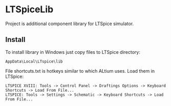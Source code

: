 # LTSpiceLib

Project is additional component library for LTSpice simulator. 

## Install
To install library in Windows just copy files to LTSpice directory:
```
AppData\Local\LTspice\lib
```
File shortcuts.txt is hotkeys similar to which ALtium uses. Load them in LTSpice:
```
LTSPICE XVIII: Tools -> Control Panel -> Draftings Options -> Keyboard Shortcuts -> Load From File...
LTSPICE: Tools -> Settings -> Schematic -> Keyboard Shortcuts -> Load From File...
```